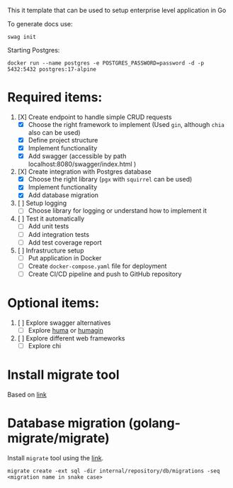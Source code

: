 This it template that can be used to setup enterprise level application in Go

To generate docs use:
```shell
swag init
```

Starting Postgres:
```shell
docker run --name postgres -e POSTGRES_PASSWORD=password -d -p 5432:5432 postgres:17-alpine
```

# Required items:
1. [X] Create endpoint to handle simple CRUD requests
   - [X] Choose the right framework to implement (Used `gin`, although `chia` also can be used)
   - [X] Define project structure
   - [X] Implement functionality
   - [X] Add swagger (accessible by path localhost:8080/swagger/index.html )
2. [X] Create integration with Postgres database
   - [X] Choose the right library (`pgx` with `squirrel` can be used)
   - [X] Implement functionality
   - [X] Add database migration
3. [ ] Setup logging
   - [ ] Choose library for logging or understand how to implement it
4. [ ] Test it automatically
   - [ ] Add unit tests
   - [ ] Add integration tests
   - [ ] Add test coverage report
5. [ ] Infrastructure setup
   - [ ] Put application in Docker
   - [ ] Create `docker-compose.yaml` file for deployment
   - [ ] Create CI/CD pipeline and push to GitHub repository

# Optional items:
1. [ ] Explore swagger alternatives
   - [ ] Explore [huma](https://github.com/danielgtaylor/huma) or [humagin](https://pkg.go.dev/github.com/danielgtaylor/huma/v2/adapters/humagin)
2. [ ] Explore different web frameworks
   - [ ] Explore chi

# Install migrate tool

Based on [link](https://github.com/golang-migrate/migrate/tree/master/cmd/migrate)

# Database migration (golang-migrate/migrate)

Install `migrate` tool using the [link](https://github.com/golang-migrate/migrate/tree/master/cmd/migrate).

```shell
migrate create -ext sql -dir internal/repository/db/migrations -seq <migration name in snake case>
```
